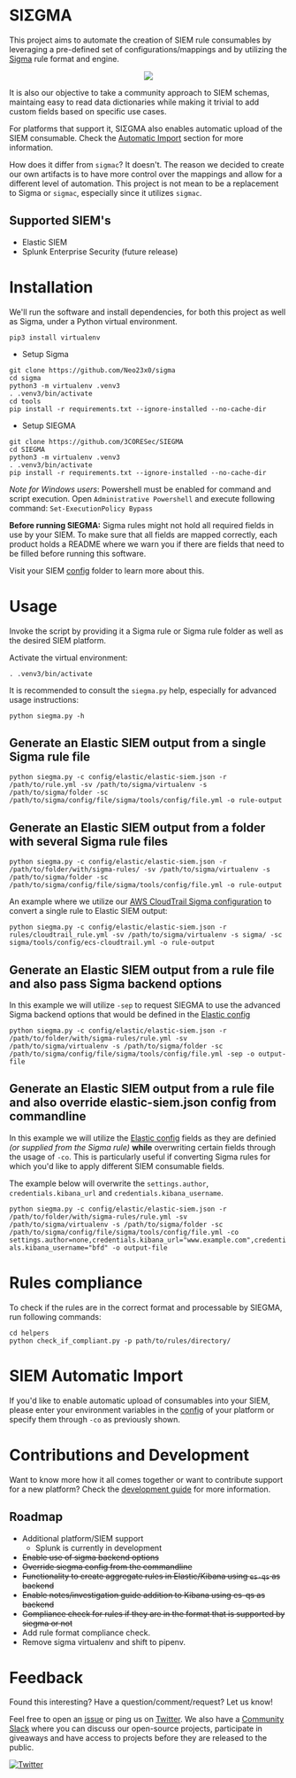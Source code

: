 # SIΣGMA

This project aims to automate the creation of SIEM rule consumables by leveraging a pre-defined set of configurations/mappings and by utilizing the [Sigma](https://github.com/Neo23x0/sigma) rule format and engine. 

<p align="center"><img align="center" src="https://i.imgur.com/laf6vv6.png"></p>

It is also our objective to take a community approach to SIEM schemas, maintaing easy to read data dictionaries while making it trivial to add custom fields based on specific use cases. 

For platforms that support it, SIΣGMA also enables automatic upload of the SIEM consumable. Check the [Automatic Import](https://github.com/3CORESec/SIEGMA#siem-automatic-import-feature) section for more information.

How does it differ from `sigmac`? It doesn't. The reason we decided to create our own artifacts is to have more control over the mappings and allow for a different level of automation. This project is not mean to be a replacement to Sigma or `sigmac`, especially since it utilizes `sigmac`. 

## Supported SIEM's

* Elastic SIEM
* Splunk Enterprise Security (future release)

# Installation

We'll run the software and install dependencies, for both this project as well as Sigma, under a Python virtual environment. 
      
`pip3 install virtualenv` 
    
* Setup Sigma

```
git clone https://github.com/Neo23x0/sigma
cd sigma
python3 -m virtualenv .venv3
. .venv3/bin/activate
cd tools
pip install -r requirements.txt --ignore-installed --no-cache-dir
```

* Setup SIEGMA

```
git clone https://github.com/3CORESec/SIEGMA
cd SIEGMA
python3 -m virtualenv .venv3
. .venv3/bin/activate
pip install -r requirements.txt --ignore-installed --no-cache-dir
```

*Note for Windows users*: Powershell must be enabled for command and script execution. Open `Administrative Powershell` and execute following command: `Set-ExecutionPolicy Bypass` 

**Before running SIEGMA:** Sigma rules might not hold all required fields in use by your SIEM. To make sure that all fields are mapped correctly, each product holds a README where we warn you if there are fields that need to be filled before running this software.

Visit your SIEM [config](config/) folder to learn more about this.

# Usage
 
Invoke the script by providing it a Sigma rule or Sigma rule folder as well as the desired SIEM platform. 

Activate the virtual environment:
 
`. .venv3/bin/activate`
   
It is recommended to consult the `siegma.py` help, especially for advanced usage instructions:
 
`python siegma.py -h`

## Generate an Elastic SIEM output from a single Sigma rule file
 
`python siegma.py -c config/elastic/elastic-siem.json -r /path/to/rule.yml -sv /path/to/sigma/virtualenv -s /path/to/sigma/folder -sc /path/to/sigma/config/file/sigma/tools/config/file.yml -o rule-output`
 
## Generate an Elastic SIEM output from a folder with several Sigma rule files

`python siegma.py -c config/elastic/elastic-siem.json -r /path/to/folder/with/sigma-rules/ -sv /path/to/sigma/virtualenv -s /path/to/sigma/folder -sc /path/to/sigma/config/file/sigma/tools/config/file.yml -o rule-output`

An example where we utilize our [AWS CloudTrail Sigma configuration](https://blog.3coresec.com/2020/05/contributions-to-sigma-cloudtrailecs.html) to convert a single rule to Elastic SIEM output:

`python siegma.py -c config/elastic/elastic-siem.json -r rules/cloudtrail_rule.yml -sv /path/to/sigma/virtualenv -s sigma/ -sc sigma/tools/config/ecs-cloudtrail.yml -o rule-output`

## Generate an Elastic SIEM output from a rule file and also pass Sigma backend options

In this example we will utilize `-sep` to request SIEGMA to use the advanced Sigma backend options that would be defined in the [Elastic config](config/elastic/)

`python siegma.py -c config/elastic/elastic-siem.json -r /path/to/folder/with/sigma-rules/rule.yml -sv /path/to/sigma/virtualenv -s /path/to/sigma/folder -sc /path/to/sigma/config/file/sigma/tools/config/file.yml -sep -o output-file`

## Generate an Elastic SIEM output from a rule file and also override elastic-siem.json config from commandline

In this example we will utilize the [Elastic config](config/elastic/) fields as they are definied *(or supplied from the Sigma rule)* **while** overwriting certain fields through the usage of `-co`. This is particularly useful if converting Sigma rules for which you'd like to apply different SIEM consumable fields. 

The example below will overwrite the `settings.author`, `credentials.kibana_url` and `credentials.kibana_username`.  

`python siegma.py -c config/elastic/elastic-siem.json -r /path/to/folder/with/sigma-rules/rule.yml -sv /path/to/sigma/virtualenv -s /path/to/sigma/folder -sc /path/to/sigma/config/file/sigma/tools/config/file.yml -co settings.author=none,credentials.kibana_url="www.example.com",credentials.kibana_username="bfd" -o output-file`

# Rules compliance

To check if the rules are in the correct format and processable by SIEGMA, run following commands:

```
cd helpers
python check_if_compliant.py -p path/to/rules/directory/
```

# SIEM Automatic Import

If you'd like to enable automatic upload of consumables into your SIEM, please enter your environment variables in the [config](config/) of your platform or specify them through `-co` as previously shown. 

# Contributions and Development

Want to know more how it all comes together or want to contribute support for a new platform? Check the [development guide](./development-guide.md) for more information. 

## Roadmap

- Additional platform/SIEM support
  - Splunk is currently in development
- ~~Enable use of sigma backend options~~
- ~~Override siegma config from the commandline~~
- ~~Functionality to create aggregate rules in Elastic/Kibana using `es-qs` as backend~~
- ~~Enable notes/investigation guide addition to Kibana using es-qs as backend~~
- ~~Compliance check for rules if they are in the format that is supported by siegma or not~~
- Add rule format compliance check.
- Remove sigma virtualenv and shift to pipenv.

# Feedback

Found this interesting? Have a question/comment/request? Let us know! 

Feel free to open an [issue](https://github.com/3CORESec/SIEGMA/issues) or ping us on [Twitter](https://twitter.com/3CORESec). We also have a [Community Slack](https://launchpass.com/3coresec) where you can discuss our open-source projects, participate in giveaways and have access to projects before they are released to the public.

[![Twitter](https://img.shields.io/twitter/follow/3CORESec.svg?style=social&label=Follow)](https://twitter.com/3CORESec)
